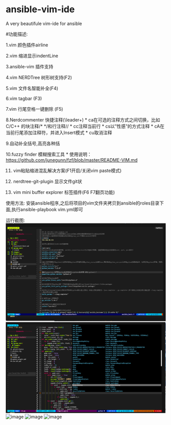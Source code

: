# ansible-vim-ide
A very beautifule vim-ide for ansible

#功能描述:

  1.vim 颜色插件airline

  2.vim 缩进显示indentLine

  3.ansible-vim 插件支持

  4.vim NERDTree 树形树支持(F2)

  5.vim 文件名智能补全(F4)

  6.vim tagbar (F3)

  7.vim 行尾空格一键删除 (F5)

  8.Nerdcommenter 快捷注释(\leader+)
    * <leader>ca在可选的注释方式之间切换，比如C/C++ 的块注释/* */和行注释//
    * <leader>cc注释当前行
    * <leader>cs以”性感”的方式注释
    * <leader>cA在当前行尾添加注释符，并进入Insert模式
    * <leader>cu取消注释

  9.自动补全括号,高亮各种括

  10.fuzzy finder 模糊搜索工具
    * 使用说明：https://github.com/junegunn/fzf/blob/master/README-VIM.md

  11. vim粘贴缩进混乱解决方案(F1开启/关闭vim paste模式)

  12. nerdtree-git-plugin 显示文件git状

  13. vim mini buffer explorer 标签插件(F6 F7翻页功能)

使用方法:
安装ansible程序,之后将项目的vim文件夹拷贝到ansible的roles目录下面,执行ansible-playbook vim.yml即可


运行截图:
![image](https://github.com/Hello-Linux/Ansible-VIM-IDE/raw/master/images/example1.png)
![image](https://github.com/Hello-Linux/Ansible-VIM-IDE/raw/master/images/example2.png)
![image](https://github.com/Hello-Linux/Ansible-VIM-IDE/raw/master/images/example3.png)
![image](https://github.com/Hello-Linux/Ansible-VIM-IDE/raw/master/images/example4.png)
![image](https://github.com/Hello-Linux/Ansible-VIM-IDE/raw/master/images/example5.png)

